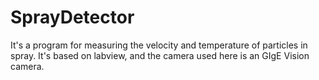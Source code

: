 # SprayDetector
It's a program for measuring the velocity and temperature of particles in spray. It's based on labview, and the camera used here is an GIgE Vision camera.
